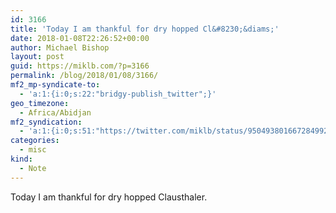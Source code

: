 ```yaml
---
id: 3166
title: 'Today I am thankful for dry hopped Cl&#8230;&diams;'
date: 2018-01-08T22:26:52+00:00
author: Michael Bishop
layout: post
guid: https://miklb.com/?p=3166
permalink: /blog/2018/01/08/3166/
mf2_mp-syndicate-to:
  - 'a:1:{i:0;s:22:"bridgy-publish_twitter";}'
geo_timezone:
  - Africa/Abidjan
mf2_syndication:
  - 'a:1:{i:0;s:51:"https://twitter.com/miklb/status/950493801667284992";}'
categories:
  - misc
kind:
  - Note
---
```

Today I am thankful for dry hopped Clausthaler.
